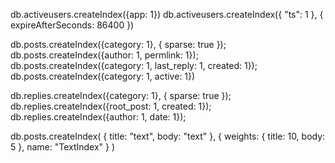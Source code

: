 db.activeusers.createIndex({app: 1})
db.activeusers.createIndex({ "ts": 1 }, { expireAfterSeconds: 86400 })

db.posts.createIndex({category: 1}, { sparse: true });
db.posts.createIndex({author: 1, permlink: 1});
db.posts.createIndex({category: 1, last_reply: 1, created: 1});
db.posts.createIndex({category: 1, active: 1})

db.replies.createIndex({category: 1}, { sparse: true });
db.replies.createIndex({root_post: 1, created: 1});
db.replies.createIndex({author: 1, date: 1});

db.posts.createIndex(
  {
   title: "text",
   body: "text"
  },
  {
   weights: {
     title: 10,
     body: 5
   },
   name: "TextIndex"
  }
)
